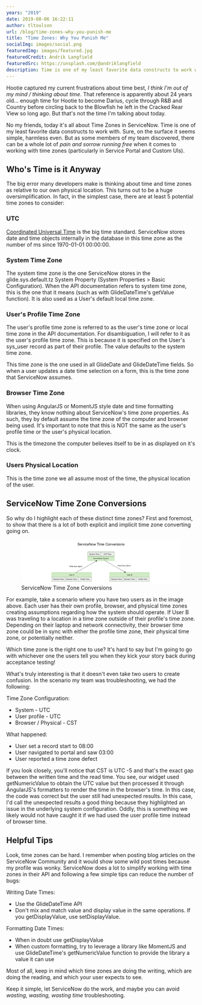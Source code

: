 ```yaml
---
years: "2019"
date: 2019-08-06 16:22:11
author: tltoulson
url: /blog/time-zones-why-you-punish-me
title: "Time Zones: Why You Punish Me"
socialImg: images/social.png
featuredImg: images/featured.jpg
featuredCredit: Andrik Langfield
featuredSrc: https://unsplash.com/@andriklangfield
description: Time is one of my least favorite data constructs to work with. As some members of my team discovered, there can be a whole lot of pain and sorrow running free when it comes to working with time zones.
---
```


Hootie captured my current frustrations about time best, *I think I'm out of my mind / thinking about time*. That reference is apparently about 24 years old... enough time for Hootie to become Darius, cycle through R&B and Country before circling back to the Blowfish he left in the Cracked Rear View so long ago. But that's not the time I'm talking about today.

No my friends, today it's all about Time Zones in ServiceNow. Time is one of my least favorite data constructs to work with. Sure, on the surface it seems simple, harmless even. But as some members of my team discovered, there can be a whole lot of *pain and sorrow running free* when it comes to working with time zones (particularly in Service Portal and Custom UIs).

## Who's Time is it Anyway

The big error many developers make is thinking about time and time zones as relative to our own physical location. This turns out to be a huge oversimplification. In fact, in the simplest case, there are at least 5 potential time zones to consider:

### UTC

[Coordinated Universal Time][1] is the big time standard. ServiceNow stores date and time objects internally in the database in this time zone as the number of ms since 1970-01-01 00:00:00.

### System Time Zone

The system time zone is the one ServiceNow stores in the glide.sys.default.tz System Property (System Properties > Basic Configuration). When the API documentation refers to system time zone, this is the one that it means (such as with GlideDateTime's getValue function). It is also used as a User's default local time zone.

### User's Profile Time Zone

The user's profile time zone is referred to as the user's time zone or local time zone in the API documentation. For disambiguation, I will refer to it as the user's profile time zone. This is because it is specified on the User's sys_user record as part of their profile. The value defaults to the system time zone.

This time zone is the one used in all GlideDate and GlideDateTime fields. So when a user updates a date time selection on a form, this is the time zone that ServiceNow assumes.

### Browser Time Zone

When using AngularJS or MomentJS style date and time formatting libraries, they know nothing about ServiceNow's time zone properties. As such, they by default assume the time zone of the computer and browser being used. It's important to note that this is NOT the same as the user's profile time or the user's physical location.

This is the timezone the computer believes itself to be in as displayed on it's clock.

### Users Physical Location

This is the time zone we all assume most of the time, the physical location of the user.

## ServiceNow Time Zone Conversions

So why do I highlight each of these distinct time zones? First and foremost, to show that there is a lot of both explicit and implicit time zone converting going on.

<figure>
  <img src="images/ServiceNow Time Zone Conversions.png" />
  <figcaption>
    ServiceNow Time Zone Conversions
  </figcaption>
</figure>

For example, take a scenario where you have two users as in the image above. Each user has their own profile, browser, and physical time zones creating assumptions regarding how the system should operate. If User B was traveling to a location in a time zone outside of their profile's time zone. Depending on their laptop and network connectivity, their browser time zone could be in sync with either the profile time zone, their physical time zone, or potentially neither.

Which time zone is the right one to use? It's hard to say but I'm going to go with whichever one the users tell you when they kick your story back during acceptance testing!

What's truly interesting is that it doesn't even take two users to create confusion. In the scenario my team was troubleshooting, we had the following:

Time Zone Configuration:
- System - UTC
- User profile - UTC
- Browser / Physical - CST

What happened:
- User set a record start to 08:00
- User navigated to portal and saw 03:00
- User reported a time zone defect

If you look closely, you'll notice that CST is UTC -5 and that's the exact gap between the written time and the read time. You see, our widget used getNumericValue to obtain the UTC value but then processed it through AngularJS's formatters to render the time in the browser's time. In this case, the code was correct but the user still had unexpected results. In this case, I'd call the unexpected results a good thing because they highlighted an issue in the underlying system configuration. Oddly, this is something we likely would not have caught it if we had used the user profile time instead of browser time.

## Helpful Tips

Look, time zones can be hard. I remember when posting blog articles on the ServiceNow Community and it would show some wild post times because my profile was wonky. ServiceNow does a lot to simplify working with time zones in their API and following a few simple tips can reduce the number of bugs:

Writing Date Times:
- Use the GlideDateTime API
- Don't mix and match value and display value in the same operations. If you getDisplayValue, use setDisplayValue.

Formatting Date Times:
- When in doubt use getDisplayValue
- When custom formatting, try to leverage a library like MomentJS and use GlideDateTime's getNumericValue function to provide the library a value it can use

Most of all, keep in mind which time zones are doing the writing, which are doing the reading, and which your user expects to see.

Keep it simple, let ServiceNow do the work, and maybe you can avoid *wasting, wasting, wasting time* troubleshooting.

[1]: https://en.wikipedia.org/wiki/Coordinated_Universal_Time
